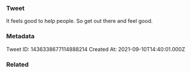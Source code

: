 ### Tweet
It feels good to help people. So get out there and feel good.

### Metadata
Tweet ID: 1436338677114888214
Created At: 2021-09-10T14:40:01.000Z

### Related

